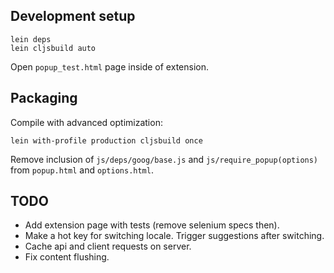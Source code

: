 ## Development setup
```
lein deps
lein cljsbuild auto
```

Open `popup_test.html` page inside of extension.

## Packaging
Compile with advanced optimization:
```
lein with-profile production cljsbuild once
```

Remove inclusion of `js/deps/goog/base.js` and `js/require_popup(options)`
from `popup.html` and `options.html`.

## TODO
- Add extension page with tests (remove selenium specs then).
- Make a hot key for switching locale. Trigger suggestions after switching.
- Cache api and client requests on server.
- Fix content flushing.
